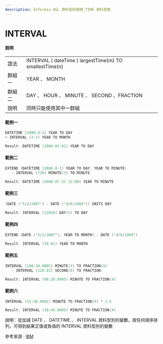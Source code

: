 ```yaml
---
description: Informix-4GL 資料型別說明_TIME 資料型態
---
```


# INTERVAL

#### 說明

|  |  |
| :--- | :--- |
| 語法 | INTERVAL \( dateTime \) largestTime\(m\) TO smallestTime\(n\) |
| 群組一 | YEAR 、 MONTH |
| 群組二 | DAY 、 HOUR 、 MINUTE 、 SECOND 、FRACTION |
| 說明 | 同時只能使用其中一群組 |

#### 範例一

```objectivec
DATETIME (2000-8-1) YEAR TO DAY
+ INTERVAL (3-5) YEAR TO MONTH

Result: DATETIME (2004-01-01) YEAR TO DAY
```

#### 範例二

```objectivec
EXTEND (DATETIME (2008-8-1) YEAR TO DAY, YEAR TO MINUTE)
   - INTERVAL (720) MINUTE(3) TO MINUTE

Result: DATETIME (2008-07-31 12:00) YEAR TO MINUTE
```

#### 範例三

```objectivec
(DATE ('5/2/2007') - DATE ('4/6/1968')) UNITS DAY

Result: INTERVAL (12810) DAY(5) TO DAY
```

#### 範例四

```objectivec
EXTEND (DATE ('5/2/2007'), YEAR TO MONTH) - DATE ('4/6/1969')

Result: INTERVAL (39-01) YEAR TO MONTH
```

#### 範例五

```objectivec
INTERVAL (100:30.0005) MINUTE(3) TO FRACTION(4)
   - INTERVAL (120.01) SECOND(3) TO FRACTION

Result: INTERVAL (98:29.9905) MINUTE TO FRACTION(4)
```

#### 範例六

```objectivec
INTERVAL (15:30.0002) MINUTE TO FRACTION(4) * 2.5

Result: INTERVAL (38:45.0005) MINUTE TO FRACTION(4)
```

說明：從加減 DATE 、 DATETIME 、 INTERVAL 資料型別的變數，按任何順序排列，可得到結果正值或負值的 INTERVAL 資料型別的變數

參考來源 : [IBM](https://www.ibm.com/docs/en/informix-servers/14.10?topic=bidt-time-data-types)

